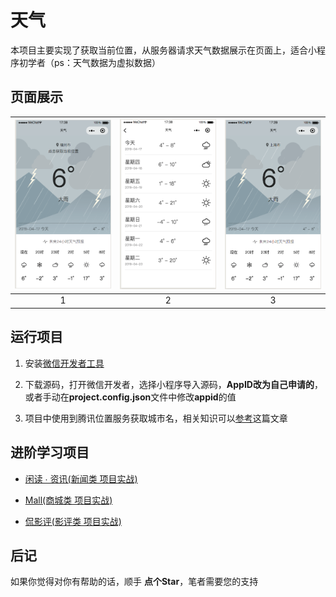 # 天气

本项目主要实现了获取当前位置，从服务器请求天气数据展示在页面上，适合小程序初学者（ps：天气数据为虚拟数据）

## 页面展示

![1](./images/1.png) | ![2](./images/2.png) | ![3](./images/3.png) |
| :--: | :--: | :--: |
| 1 | 2 | 3 |

## 运行项目

1. 安装[微信开发者工具](https://developers.weixin.qq.com/miniprogram/dev/devtools/download.html)

2. 下载源码，打开微信开发者，选择小程序导入源码，**AppID改为自己申请的**，或者手动在**project.config.json**文件中修改**appid**的值

3. 项目中使用到腾讯位置服务获取城市名，相关知识可以[参考](https://lbs.qq.com/qqmap_wx_jssdk/method-reverseGeocoder.html)这篇文章

## 进阶学习项目

* [闲读 ∙ 资讯(新闻类 项目实战)](https://github.com/fujianlian/leisure-news)

* [Mall(商城类 项目实战)](https://github.com/fujianlian/mall)

* [侃影评(影评类 项目实战)](https://github.com/fujianlian/movie)

## 后记

如果你觉得对你有帮助的话，顺手 **点个Star**，笔者需要您的支持